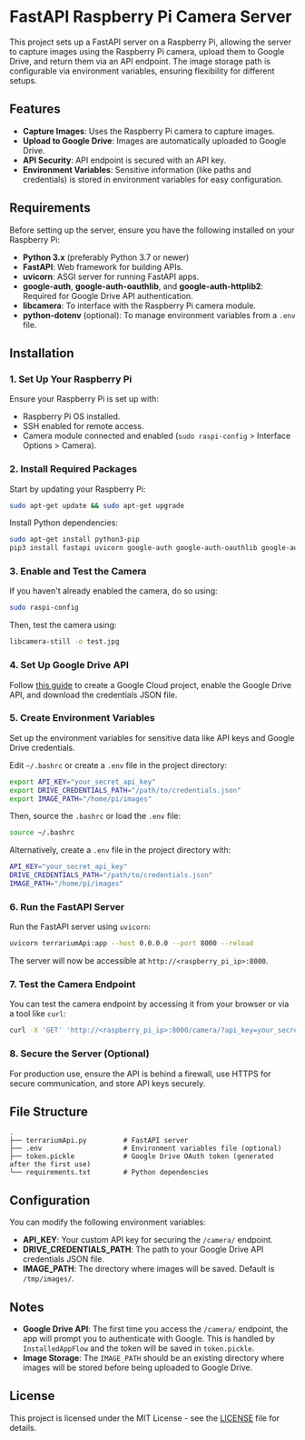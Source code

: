 
# FastAPI Raspberry Pi Camera Server

This project sets up a FastAPI server on a Raspberry Pi, allowing the server to capture images using the Raspberry Pi camera, upload them to Google Drive, and return them via an API endpoint. The image storage path is configurable via environment variables, ensuring flexibility for different setups.

## Features
- **Capture Images**: Uses the Raspberry Pi camera to capture images.
- **Upload to Google Drive**: Images are automatically uploaded to Google Drive.
- **API Security**: API endpoint is secured with an API key.
- **Environment Variables**: Sensitive information (like paths and credentials) is stored in environment variables for easy configuration.

## Requirements
Before setting up the server, ensure you have the following installed on your Raspberry Pi:
- **Python 3.x** (preferably Python 3.7 or newer)
- **FastAPI**: Web framework for building APIs.
- **uvicorn**: ASGI server for running FastAPI apps.
- **google-auth**, **google-auth-oauthlib**, and **google-auth-httplib2**: Required for Google Drive API authentication.
- **libcamera**: To interface with the Raspberry Pi camera module.
- **python-dotenv** (optional): To manage environment variables from a `.env` file.

## Installation

### 1. Set Up Your Raspberry Pi
Ensure your Raspberry Pi is set up with:
- Raspberry Pi OS installed.
- SSH enabled for remote access.
- Camera module connected and enabled (`sudo raspi-config` > Interface Options > Camera).

### 2. Install Required Packages
Start by updating your Raspberry Pi:
```bash
sudo apt-get update && sudo apt-get upgrade
```

Install Python dependencies:
```bash
sudo apt-get install python3-pip
pip3 install fastapi uvicorn google-auth google-auth-oauthlib google-auth-httplib2 google-api-python-client python-dotenv
```

### 3. Enable and Test the Camera
If you haven't already enabled the camera, do so using:
```bash
sudo raspi-config
```
Then, test the camera using:
```bash
libcamera-still -o test.jpg
```

### 4. Set Up Google Drive API
Follow [this guide](https://developers.google.com/drive/api/v3/quickstart/python) to create a Google Cloud project, enable the Google Drive API, and download the credentials JSON file.

### 5. Create Environment Variables
Set up the environment variables for sensitive data like API keys and Google Drive credentials.

Edit `~/.bashrc` or create a `.env` file in the project directory:
```bash
export API_KEY="your_secret_api_key"
export DRIVE_CREDENTIALS_PATH="/path/to/credentials.json"
export IMAGE_PATH="/home/pi/images"
```
Then, source the `.bashrc` or load the `.env` file:
```bash
source ~/.bashrc
```

Alternatively, create a `.env` file in the project directory with:
```bash
API_KEY="your_secret_api_key"
DRIVE_CREDENTIALS_PATH="/path/to/credentials.json"
IMAGE_PATH="/home/pi/images"
```

### 6. Run the FastAPI Server

Run the FastAPI server using `uvicorn`:
```bash
uvicorn terrariumApi:app --host 0.0.0.0 --port 8000 --reload
```
The server will now be accessible at `http://<raspberry_pi_ip>:8000`.

### 7. Test the Camera Endpoint
You can test the camera endpoint by accessing it from your browser or via a tool like `curl`:
```bash
curl -X 'GET' 'http://<raspberry_pi_ip>:8000/camera/?api_key=your_secret_api_key'
```

### 8. Secure the Server (Optional)
For production use, ensure the API is behind a firewall, use HTTPS for secure communication, and store API keys securely.

## File Structure

```
.
├── terrariumApi.py         # FastAPI server
├── .env                    # Environment variables file (optional)
├── token.pickle            # Google Drive OAuth token (generated after the first use)
└── requirements.txt        # Python dependencies
```

## Configuration

You can modify the following environment variables:
- **API_KEY**: Your custom API key for securing the `/camera/` endpoint.
- **DRIVE_CREDENTIALS_PATH**: The path to your Google Drive API credentials JSON file.
- **IMAGE_PATH**: The directory where images will be saved. Default is `/tmp/images/`.

## Notes
- **Google Drive API**: The first time you access the `/camera/` endpoint, the app will prompt you to authenticate with Google. This is handled by `InstalledAppFlow` and the token will be saved in `token.pickle`.
- **Image Storage**: The `IMAGE_PATH` should be an existing directory where images will be stored before being uploaded to Google Drive.

## License
This project is licensed under the MIT License - see the [LICENSE](LICENSE) file for details.

